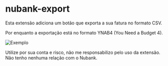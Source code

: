 # nubank-export
Esta extensão adiciona um botão que exporta a sua fatura no formato CSV.

Por enquanto a exportação está no formato YNAB4 (You Need a Budget 4).

![Exemplo](http://i.imgur.com/fv5tcKZ.png)

Utilize por sua conta e risco, não me responsabilizo pelo uso da extensão. Não tenho nenhuma relação com o Nubank.
